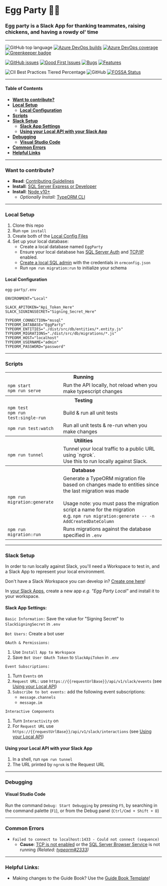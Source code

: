 # Egg Party 🥚🎉

### Egg party is a Slack App for thanking teammates, raising chickens, and having a rowdy ol' time

---

![GitHub top language](https://img.shields.io/github/languages/top/cakekindel/egg-party)
[![Azure DevOps builds](https://img.shields.io/azure-devops/build/egg-party/466bd0c0-cb88-4264-9c33-42defabff549/4)](https://dev.azure.com/egg-party/egg-party-api/_build?definitionId=4)
[![Azure DevOps coverage](https://img.shields.io/azure-devops/coverage/egg-party/466bd0c0-cb88-4264-9c33-42defabff549/4)](https://dev.azure.com/egg-party/egg-party-api/_dashboards/dashboard/663d6429-94b5-48ec-b08c-829ef80489aa)
[![Greenkeeper badge](https://badges.greenkeeper.io/cakekindel/egg-party.svg)](https://greenkeeper.io/)


[![GitHub issues](https://img.shields.io/github/issues/cakekindel/egg-party?color=%2360bec4)](https://github.com/cakekindel/egg-party/issues)
[![Good First Issues](https://img.shields.io/github/labels/cakekindel/egg-party/tag%3Agood%20first%20issue)](https://github.com/cakekindel/egg-party/labels/tag%3Agood%20first%20issue)
[![Bugs](https://img.shields.io/github/labels/cakekindel/egg-party/type%3Abug)](https://github.com/cakekindel/egg-party/labels/type%3Abug)
[![Features](https://img.shields.io/github/labels/cakekindel/egg-party/type%3Afeature)](https://github.com/cakekindel/egg-party/labels/type%3Afeature)


![CII Best Practices Tiered Percentage](https://img.shields.io/cii/percentage/3447)
![GitHub](https://img.shields.io/github/license/cakekindel/egg-party)
[![FOSSA Status](https://app.fossa.com/api/projects/git%2Bgithub.com%2Fcakekindel%2Fegg-party.svg?type=shield)](https://app.fossa.com/projects/git%2Bgithub.com%2Fcakekindel%2Fegg-party?ref=badge_shield)

---

#### Table of Contents
- [**Want to contribute?**](#want-to-contribute)
- [**Local Setup**](#local-setup)
    - [**Local Configuration**](#local-configuration)
- [**Scripts**](#scripts)
- [**Slack Setup**](#slack-setup)
    - [**Slack App Settings**](#slack-app-settings)
    - [**Using your Local API with your Slack App**](#using-your-local-api-with-your-slack-app)
- [**Debugging**](#debugging)
    - [**Visual Studio Code**](#visual-studio-code)
- [**Common Errors**](#common-errors)
- [**Helpful Links**](#helpful-links)

---

### **Want to contribute?**

* **Read**: [Contributing Guidelines](CONTRIBUTING.md)
* **Install**: [SQL Server Express or Developer][sql-server-download]
* **Install**: [Node v10+][node-download]
    * *Optionally Install:* [TypeORM CLI][typeorm-install]

---

### **Local Setup**
1. Clone this repo
1. Run `npm install`
1. Create both of the [Local Config Files](#local-configuration-files)
1. Set up your local database:
    * Create a local database named `EggParty`
    * Ensure your local database has [SQL Server Auth][sql-server-auth-mode] and [TCP/IP][sql-enable-tcp] enabled.
    * [Create a local SQL admin][create-sql-admin] with the credentials in `ormconfig.json`
    * Run `npm run migration:run` to initialize your schema

#### **Local Configuration**
`egg-party/.env`
```ahk
ENVIRONMENT="Local"

SLACK_APITOKEN="Api_Token_Here"
SLACK_SIGNINGSECRET="Signing_Secret_Here"

TYPEORM_CONNECTION="mssql"
TYPEORM_DATABASE="EggParty"
TYPEORM_ENTITIES="./dist/src/db/entities/*.entity.js"
TYPEORM_MIGRATIONS="./dist/src/db/migrations/*.js"
TYPEORM_HOST="localhost"
TYPEORM_USERNAME="admin"
TYPEORM_PASSWORD="password"
```

---

### **Scripts**

<table>
    <tr></tr>
    <tr><th colspan="2">Running</th></tr>
    <tr>
        <td>
            <nobr>
                <code>npm start</code><br/>
                <code>npm run serve</code>
            </nobr>
        </td>
        <td>
            Run the API locally, hot reload when you make typescript changes
        </td>
    </tr>
    <tr><th colspan="2">Testing</th></tr>
    <tr>
        <td>
            <nobr>
                <code>npm test</code><br/>
                <code>npm run test:single&#x2011;run</code>
            </nobr>
        </td>
        <td>
            Build & run all unit tests
        </td>
    </tr>
    <tr></tr>
    <tr>
        <td>
            <nobr><code>npm run test:watch</code></nobr>
        </td>
        <td>
            Run all unit tests & re-run when you make changes
        </td>
    </tr>
    <tr><th colspan="2">Utilities</th></tr>
    <tr>
        <td>
            <nobr><code>npm run tunnel</code></nobr>
        </td>
        <td>
            Tunnel your local traffic to a public URL using `ngrok`.<br/>
            Use this to run locally against Slack.
        </td>
    </tr>
    <tr><th colspan="2">Database</th></tr>
    <tr>
        <td>
            <nobr><code>npm run migration:generate</code></nobr>
        </td>
        <td>
            Generate a TypeORM migration file based on changes made to entities since the last migration was made<br/><br/>
            Usage note: you must pass the migration script a name for the migration<br/>
            e.g. <code>npm run migration:generate -- -n AddCreatedDateColumn</code>
        </td>
    </tr>
    <tr></tr>
    <tr>
        <td>
            <nobr><code>npm run migration:run</code></nobr>
        </td>
        <td>
            Runs migrations against the database specified in <code>.env</code>
        </td>
    </tr>
</table>

---

### **Slack Setup**

In order to run locally against Slack, you'll need a Workspace to test in,
and a Slack App to represent your local environment.

Don't have a Slack Workspace you can develop in? [Create one here][slack-create-workspace]!

In [your Slack Apps][slack-manage-apps], create a new app *e.g. "Egg Party Local"* and install it to your workspace.

#### Slack App Settings:

`Basic Information:` Save the value for "Signing Secret" to `SlackSigningSecret` in `.env`

`Bot Users:` Create a bot user

`OAuth & Permissions:`
  1. Use `Install App to Workspace`
  1. Save `Bot User OAuth Token` to `SlackApiToken` in `.env`

`Event Subscriptions:`
  1. Turn `Events` on
  1. `Request URL:` use `https://{{requestUrlBase}}/api/v1/slack/events` (see [Using your Local API](#using-your-local-api-with-your-slack-app))
  1. `Subscribe to bot events:` add the following event subscriptions:
      * `message.channels`
      * `message.im`

`Interactive Components`
  1. Turn `Interactivity` on
  1. For `Request URL` use `https://{{requestUrlBase}}/api/v1/slack/interactions` (see [Using your Local API](#using-your-local-api-with-your-slack-app))

#### Using your Local API with your Slack App

1. In a shell, run `npm run tunnel`
1. The URL printed by `ngrok` is the Request URL

---

### **Debugging**

#### Visual Studio Code

Run the command `Debug: Start Debugging` by pressing `F5`, by searching in the command palette (`F1`),
or from the Debug panel (`Ctrl/Cmd + Shift + D`)

---

### **Common Errors**
* `Failed to connect to localhost:1433 - Could not connect (sequence)`
    * **Cause**: [TCP is not enabled][sql-enable-tcp] or
        the [SQL Server Browser Service][sql-enable-server-browser] is not running
        *(Related: [typeorm#2333][typeorm#2333])*

---

### **Helpful Links:**
* Making changes to the Guide Book? Use the [Guide Book Template][guide-book-template]!

<!-- Links -->

<!-- Downloads -->
[sql-server-download]: https://www.microsoft.com/en-us/sql-server/sql-server-downloads
[node-download]: https://nodejs.org/en/
[typeorm-install]: https://github.com/typeorm/typeorm/blob/master/docs/using-cli.md

[sql-server-auth-mode]: https://docs.microsoft.com/en-us/sql/database-engine/configure-windows/change-server-authentication-mode?view=sql-server-2017
[create-sql-admin]: https://www.godaddy.com/help/create-an-admin-user-for-microsoft-sql-server-19032
[sql-enable-tcp]: https://www.habaneroconsulting.com/stories/insights/2015/tcpip-is-disabled-by-default-in-microsoft-sql-server-2014
[sql-enable-server-browser]: https://www.godaddy.com/help/enable-the-sql-server-browser-service-19117
[typeorm#2333]: https://github.com/typeorm/typeorm/issues/2133

[slack-create-workspace]: https://slack.com/create
[slack-manage-apps]: https://api.slack.com/apps

[guide-book-template]: https://bit.ly/2NypQvF
